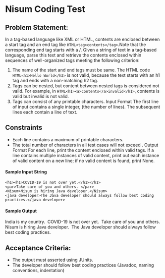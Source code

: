 # Nisum Coding Test

## Problem Statement:

In a tag-based language like XML or HTML, contents are enclosed between a start tag and an end tag like ```HTML<tag>contents</tag>```.Note that the corresponding end tag starts with a /.
Given a string of text in a tag-based language, parse this text and retrieve the contents enclosed within sequences of well-organized tags meeting the following criterion:
1.	The name of the start and end tags must be same. The HTML code ```HTML<h1>Hello World</h2>``` is not valid, because the text starts with an h1 tag and ends with a non-matching h2 tag.
2.	Tags can be nested, but content between nested tags is considered not valid. For example, in ```HTML<h1><a>contents</a>invalid</h1>```, contents is valid but invalid is not valid.
3.	Tags can consist of any printable characters.
Input Format
The first line of input contains a single integer,  (the number of lines).
The  subsequent lines each contain a line of text.
## Constraints
* Each line contains a maximum of  printable characters.
* The total number of characters in all test cases will not exceed .
Output Format
For each line, print the content enclosed within valid tags.
If a line contains multiple instances of valid content, print out each instance of valid content on a new line; if no valid content is found, print None.
#### Sample Input String
```HTML<h1>India is my country.</h1>
<h1><h1>COVID-19 is not over yet.</h1></h1>
<par>Take care of you and others. </par>
<Nisum>Nisum is hiring Java developer.</Nisum>
<java developer>The Java developer should always follow best coding practices.</java developer>
```
#### Sample Output
India is my country.&nbsp;
COVID-19 is not over yet.&nbsp;
Take care of you and others.&nbsp;
Nisum is hiring Java developer.&nbsp;
The Java developer should always follow best coding practices.&nbsp;

## Acceptance Criteria:
* The output must asserted using JUnits.
* The developer should follow best coding practices (Javadoc, naming conventions, indentation)

